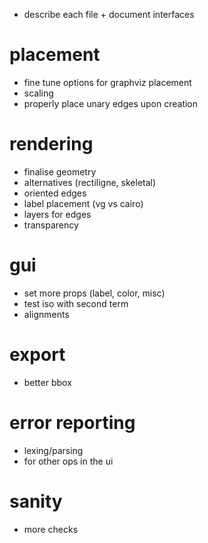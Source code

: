 - describe each file + document interfaces

# placement
- fine tune options for graphviz placement
- scaling
- properly place unary edges upon creation

# rendering
- finalise geometry
- alternatives (rectiligne, skeletal)
- oriented edges
- label placement (vg vs cairo)
- layers for edges
- transparency

# gui
- set more props (label, color, misc)
- test iso with second term
- alignments

# export
- better bbox

# error reporting
- lexing/parsing
- for other ops in the ui

# sanity
- more checks
